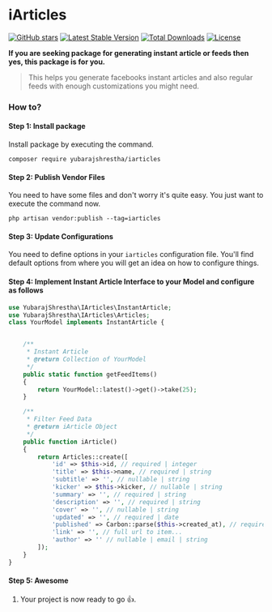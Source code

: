 # iArticles

[![GitHub stars](https://img.shields.io/github/stars/yubarajshrestha/laravel-module.svg)](https://github.com/yubarajshrestha/iarticles/stargazers)
[![Latest Stable Version](https://poser.pugx.org/yubarajshrestha/iarticles/v/stable)](https://packagist.org/packages/yubarajshrestha/iarticles)
[![Total Downloads](https://poser.pugx.org/yubarajshrestha/iarticles/downloads)](https://packagist.org/packages/yubarajshrestha/iarticles)
[![License](https://poser.pugx.org/yubarajshrestha/iarticles/license)](https://packagist.org/packages/yubarajshrestha/iarticles)

**If you are seeking package for generating instant article or feeds then yes, this package is for you.**

> This helps you generate facebooks instant articles and also regular feeds with enough customizations you might need.

### How to?

#### Step 1: Install package

Install package by executing the command.

```shell
composer require yubarajshrestha/iarticles
```

#### Step 2: Publish Vendor Files

You need to have some files and don't worry it's quite easy. You just want to execute the command now.

```shell
php artisan vendor:publish --tag=iarticles
```

#### Step 3: Update Configurations

You need to define options in your `iarticles` configuration file. You'll find default options from where you will get an idea on how to configure things.

#### Step 4: Implement Instant Article Interface to your Model and configure as follows

```php
use YubarajShrestha\IArticles\InstantArticle;
use YubarajShrestha\IArticles\Articles;
class YourModel implements InstantArticle {


    /**
     * Instant Article
     * @return Collection of YourModel
     */
    public static function getFeedItems()
    {
        return YourModel::latest()->get()->take(25);
    }

    /**
     * Filter Feed Data
     * @return iArticle Object
     */
    public function iArticle()
    {
        return Articles::create([
            'id' => $this->id, // required | integer
            'title' => $this->name, // required | string
            'subtitle' => '', // nullable | string
            'kicker' => $this->kicker, // nullable | string
            'summary' => '', // required | string
            'description' => '', // required | string
            'cover' => '', // nullable | string
            'updated' => '', // required | date
            'published' => Carbon::parse($this->created_at), // required | date
            'link' => '', // full url to item...
            'author' => '' // nullable | email | string
        ]);
    }
}
```

#### Step 5: Awesome

1. Your project is now ready to go :+1:.
